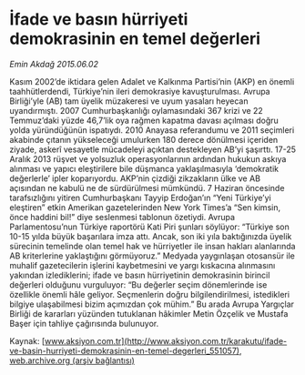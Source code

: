 # İfade ve basın hürriyeti demokrasinin en temel değerleri

*Emin Akdağ 2015.06.02*

<div class="pNewsDetailMainContent ctx_content" itemprop="articleBody">
 <p>
  Kasım 2002’de iktidara gelen Adalet ve Kalkınma Partisi’nin (AKP) en önemli taahhütlerdendi, Türkiye’nin ileri demokrasiye kavuşturulması. Avrupa Birliği’yle (AB) tam üyelik müzakeresi ve uyum yasaları heyecan uyandırmıştı. 2007 Cumhurbaşkanlığı oylamasındaki 367 krizi ve 22 Temmuz’daki yüzde 46,7’lik oya rağmen kapatma davası açılması doğru yolda yüründüğünün ispatıydı. 2010 Anayasa referandumu ve 2011 seçimleri akabinde çıtanın yükseleceği umulurken 180 derece dönülmesi içeriden ziyade, askerî vesayetle mücadeleyi açıktan destekleyen AB’yi şaşırttı. 17-25 Aralık 2013 rüşvet ve yolsuzluk operasyonlarının ardından hukukun askıya alınması ve yapıcı eleştirilere bile düşmanca yaklaşılmasıyla ‘demokratik değerlerle’ ipler koparıyordu. AKP’nin çizdiği zikzakların ülke ve AB açısından ne kabulü ne de sürdürülmesi mümkündü. 7 Haziran öncesinde tarafsızlığını yitiren Cumhurbaşkanı Tayyip Erdoğan’ın “Yeni Türkiye’yi eleştiren” etkin Amerikan gazetelerinden New York Times’a “Sen kimsin, önce haddini bil!” diye seslenmesi tablonun özetiydi. Avrupa Parlamentosu’nun Türkiye raportörü Kati Piri şunları söylüyor: “Türkiye son 10-15 yılda büyük başarılara imza attı. Ancak, son iki yıla baktığınızda üyelik sürecinin temelinde olan temel hak ve hürriyetler ile insan hakları alanlarında AB kriterlerine yaklaştığını görmüyoruz.” Medyada yaygınlaşan otosansür ile muhalif gazetecilerin işlerini kaybetmesini ve yargı kıskacına alınmasını yakından izlediklerini; ifade ve basın hürriyetinin demokrasinin birincil değerleri olduğunu vurguluyor: “Bu değerler seçim dönemlerinde ise özellikle önemli hâle geliyor. Seçmenlerin doğru bilgilendirilmesi, istedikleri bilgiye ulaşabilmesi bizim açımızdan çok mühim.” Bu arada Avrupa Yargıçlar Birliği de kararları yüzünden tutuklanan hâkimler Metin Özçelik ve Mustafa Başer için tahliye çağırısında bulunuyor.
 </p>
</div>


Kaynak: [www.aksiyon.com.tr](http://www.aksiyon.com.tr/karakutu/ifade-ve-basin-hurriyeti-demokrasinin-en-temel-degerleri_551057), [web.archive.org (arşiv bağlantısı)](http://web.archive.org/web/20151217133028/http://www.aksiyon.com.tr/karakutu/ifade-ve-basin-hurriyeti-demokrasinin-en-temel-degerleri_551057)
